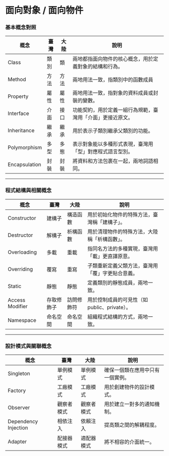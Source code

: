 # 面向對象 / 面向物件

### **基本概念對照**

| **概念**      | **臺灣** | **大陸** | **說明**                                           |
|---------------|---------|---------|--------------------------------------------------|
| Class         | 類別     | 類      | 兩地都指面向物件的核心概念，用於定義對象的結構和行為。                      |
| Method        | 方法     | 方法     | 兩地用法一致，指類別中的函數成員                                 |
| Property      | 屬性     | 屬性     | 兩地用法一致，指對象的資料成員或封裝的變數。                           |
| Interface     | 介面     | 接口     | 功能契約，用於定義一組行為規範，臺灣用「介面」更接近原文。                    |
| Inheritance   | 繼承     | 繼承     | 用於表示子類別繼承父類別的功能。                                 |
| Polymorphism  | 多型     | 多態     | 表示對象能以多種形式表現，臺灣用「型」對應程式語言型別。                     |
| Encapsulation | 封裝     | 封裝     | 將資料和方法包裹在一起，兩地詞語相同。                              |

---

### **程式結構與相關概念**
| **概念**        | **臺灣**    | **大陸**       | **說明**                                                     |
|-----------------|------------|----------------|-------------------------------------------------------------|
| Constructor     | 建構子     | 構造函數       | 用於初始化物件的特殊方法，臺灣稱「建構子」。                   |
| Destructor      | 解構子     | 析構函數       | 用於清理物件的特殊方法，大陸稱「析構函數」。                   |
| Overloading     | 多載       | 重載           | 指同名方法的多種實現，臺灣用「載」更直譯原意。                 |
| Overriding      | 覆寫       | 重寫           | 子類重新定義父類方法，臺灣用「覆」字更貼合意義。               |
| Static          | 靜態       | 靜態           | 定義類別的靜態成員，兩地一致。                                |
| Access Modifier | 存取修飾子 | 訪問修飾符     | 用於控制成員的可見性（如 public、private）。                   |
| Namespace       | 命名空間   | 命名空間       | 組織程式結構的方式，兩地一致。                                |

---

### **設計模式與關聯概念**
| **概念**           | **臺灣**           | **大陸**         | **說明**                                                     |
|--------------------|-------------------|------------------|-------------------------------------------------------------|
| Singleton          | 單例模式          | 單例模式         | 確保一個類在應用中只有一個實例。                              |
| Factory            | 工廠模式          | 工廠模式         | 用於創建物件的設計模式。                                      |
| Observer           | 觀察者模式        | 觀察者模式       | 用於建立一對多的通知機制。                                    |
| Dependency Injection| 相依注入          | 依賴注入         | 提高類之間的解耦程度。                                        |
| Adapter            | 配接器模式        | 適配器模式       | 將不相容的介面統一。                                          |
